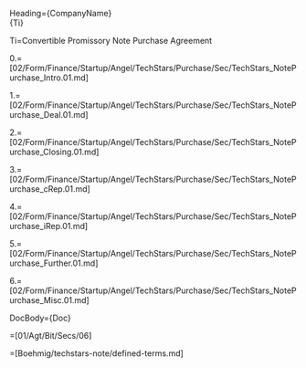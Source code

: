 Heading={CompanyName}<br>{Ti}

Ti=Convertible Promissory Note Purchase Agreement

0.=[02/Form/Finance/Startup/Angel/TechStars/Purchase/Sec/TechStars_NotePurchase_Intro.01.md]

1.=[02/Form/Finance/Startup/Angel/TechStars/Purchase/Sec/TechStars_NotePurchase_Deal.01.md]

2.=[02/Form/Finance/Startup/Angel/TechStars/Purchase/Sec/TechStars_NotePurchase_Closing.01.md]

3.=[02/Form/Finance/Startup/Angel/TechStars/Purchase/Sec/TechStars_NotePurchase_cRep.01.md]

4.=[02/Form/Finance/Startup/Angel/TechStars/Purchase/Sec/TechStars_NotePurchase_iRep.01.md]

5.=[02/Form/Finance/Startup/Angel/TechStars/Purchase/Sec/TechStars_NotePurchase_Further.01.md]

6.=[02/Form/Finance/Startup/Angel/TechStars/Purchase/Sec/TechStars_NotePurchase_Misc.01.md]


DocBody={Doc}

=[01/Agt/Bit/Secs/06]

=[Boehmig/techstars-note/defined-terms.md]